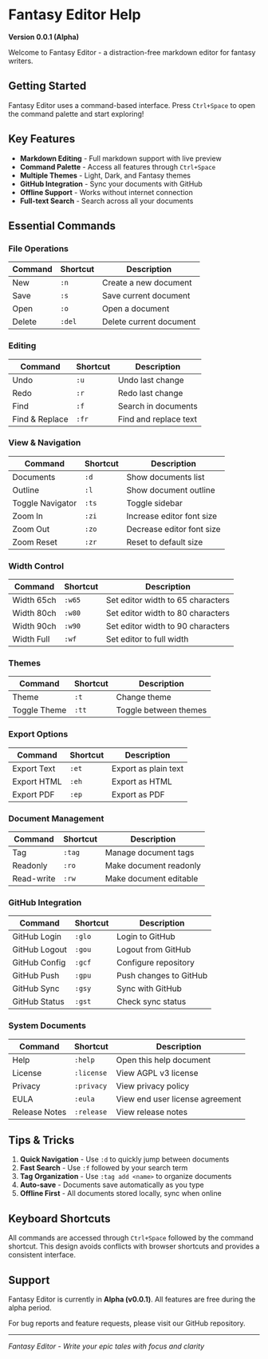# Fantasy Editor Help

**Version 0.0.1 (Alpha)**

Welcome to Fantasy Editor - a distraction-free markdown editor for fantasy writers.

## Getting Started

Fantasy Editor uses a command-based interface. Press `Ctrl+Space` to open the command palette and start exploring!

## Key Features

- **Markdown Editing** - Full markdown support with live preview
- **Command Palette** - Access all features through `Ctrl+Space`
- **Multiple Themes** - Light, Dark, and Fantasy themes
- **GitHub Integration** - Sync your documents with GitHub
- **Offline Support** - Works without internet connection
- **Full-text Search** - Search across all your documents

## Essential Commands

### File Operations
| Command | Shortcut | Description |
|---------|----------|-------------|
| New | `:n` | Create a new document |
| Save | `:s` | Save current document |
| Open | `:o` | Open a document |
| Delete | `:del` | Delete current document |

### Editing
| Command | Shortcut | Description |
|---------|----------|-------------|
| Undo | `:u` | Undo last change |
| Redo | `:r` | Redo last change |
| Find | `:f` | Search in documents |
| Find & Replace | `:fr` | Find and replace text |

### View & Navigation
| Command | Shortcut | Description |
|---------|----------|-------------|
| Documents | `:d` | Show documents list |
| Outline | `:l` | Show document outline |
| Toggle Navigator | `:ts` | Toggle sidebar |
| Zoom In | `:zi` | Increase editor font size |
| Zoom Out | `:zo` | Decrease editor font size |
| Zoom Reset | `:zr` | Reset to default size |

### Width Control
| Command | Shortcut | Description |
|---------|----------|-------------|
| Width 65ch | `:w65` | Set editor width to 65 characters |
| Width 80ch | `:w80` | Set editor width to 80 characters |
| Width 90ch | `:w90` | Set editor width to 90 characters |
| Width Full | `:wf` | Set editor to full width |

### Themes
| Command | Shortcut | Description |
|---------|----------|-------------|
| Theme | `:t` | Change theme |
| Toggle Theme | `:tt` | Toggle between themes |

### Export Options
| Command | Shortcut | Description |
|---------|----------|-------------|
| Export Text | `:et` | Export as plain text |
| Export HTML | `:eh` | Export as HTML |
| Export PDF | `:ep` | Export as PDF |

### Document Management
| Command | Shortcut | Description |
|---------|----------|-------------|
| Tag | `:tag` | Manage document tags |
| Readonly | `:ro` | Make document readonly |
| Read-write | `:rw` | Make document editable |

### GitHub Integration
| Command | Shortcut | Description |
|---------|----------|-------------|
| GitHub Login | `:glo` | Login to GitHub |
| GitHub Logout | `:gou` | Logout from GitHub |
| GitHub Config | `:gcf` | Configure repository |
| GitHub Push | `:gpu` | Push changes to GitHub |
| GitHub Sync | `:gsy` | Sync with GitHub |
| GitHub Status | `:gst` | Check sync status |

### System Documents
| Command | Shortcut | Description |
|---------|----------|-------------|
| Help | `:help` | Open this help document |
| License | `:license` | View AGPL v3 license |
| Privacy | `:privacy` | View privacy policy |
| EULA | `:eula` | View end user license agreement |
| Release Notes | `:release` | View release notes |

## Tips & Tricks

1. **Quick Navigation** - Use `:d` to quickly jump between documents
2. **Fast Search** - Use `:f` followed by your search term
3. **Tag Organization** - Use `:tag add <name>` to organize documents
4. **Auto-save** - Documents save automatically as you type
5. **Offline First** - All documents stored locally, sync when online

## Keyboard Shortcuts

All commands are accessed through `Ctrl+Space` followed by the command shortcut. This design avoids conflicts with browser shortcuts and provides a consistent interface.

## Support

Fantasy Editor is currently in **Alpha (v0.0.1)**. All features are free during the alpha period. 

For bug reports and feature requests, please visit our GitHub repository.

---

*Fantasy Editor - Write your epic tales with focus and clarity*